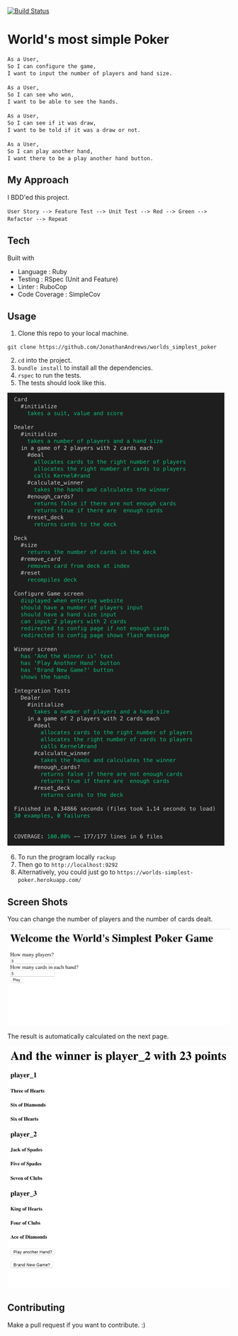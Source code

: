 [![Build Status](https://travis-ci.com/JonathanAndrews/worlds_simplest_poker.svg?branch=master)](https://travis-ci.com/JonathanAndrews/worlds_simplest_poker)

# World's most simple Poker

```
As a User,
So I can configure the game,
I want to input the number of players and hand size.

As a User,
So I can see who won,
I want to be able to see the hands.

As a User,
So I can see if it was draw,
I want to be told if it was a draw or not.

As a User,
So I can play another hand,
I want there to be a play another hand button.

```
## My Approach

I BDD'ed this project.

`User Story --> Feature Test --> Unit Test --> Red --> Green --> Refactor --> Repeat`

## Tech

Built with

* Language      : Ruby
* Testing       : RSpec (Unit and Feature)
* Linter        : RuboCop
* Code Coverage : SimpleCov 

## Usage

1. Clone this repo to your local machine.
```
git clone https://github.com/JonathanAndrews/worlds_simplest_poker
```
2. `cd` into the project.
2. `bundle install` to install all the dependencies.
2. `rspec` to run the tests.
2. The tests should look like this.

![tests](rspec_output.png)

6. To run the program locally `rackup`
7. Then go to `http://localhost:9292`
8. Alternatively, you could just go to 
`https://worlds-simplest-poker.herokuapp.com/` 

## Screen Shots
You can change the number of players and the number of cards dealt.

![inputs](configure_inputs.png)

The result is automatically calculated on the next page.

![inputs](example_result.png)

## Contributing

Make a pull request if you want to contribute. :)
